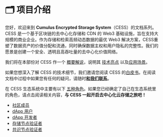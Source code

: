 # 🗂 项目介绍

您好，欢迎来到 **Cumulus Encrypted Storage System**（CESS）的文档系列。CESS 是一个基于区块链的去中心化存储和 CDN 的 Web3 基础设施，旨在支持大规模的商业企业。作为存储和检索高频动态数据的最优 Web3 解决方案，CESS重塑了数据资产的价值分配和流通，同时确保数据主权和用户隐私的完整性。我们的愿景是创建一个安全、透明且高吞吐量的去中心化价值网络。

我们将在本部份对 CESS 作一个 [概要解说](introduction/what-is-cess.md)，说明其 [技术亮点](introduction/technical-highlight.md) 以及[应用场景](introduction/use-cases.md)。

如果您想深入了解 CESS 的技术细节，我们邀请您阅读 CESS 的[白皮书](introduction/whitepaper.md)。在阅读文档中过程中如果您有任何的疑问，请随时[**和我们联系**](introduction/contact.md)。

在 CESS 生态系统中主要有以下 [五种角色](user-roles.md)。如果您已经确定了自己在生态系统里的角色，请点击阅读相关内容，**与 CESS 一起开启去中心化云存储之旅吧！**

* [社区成员](community/)
* [dApp 用户](user/)
* [dApp 开发者](developer/)
* [存储节点验证者](storage-miner/)
* [共识节点验证者](consensus-miner/)
